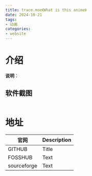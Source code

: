 ```yaml
---
title: trace.moe《What is this anime》
date: 2024-10-21
tags:
- 动画
categories:
- website
---
```


# 介绍

<!-- more -->
**说明**：

## 软件截图

![]()

# 地址
| 官网      | Description |
| ----------- | ----------- |
| GITHUB      | Title       |
| FOSSHUB     | Text        |
| sourceforge | Text        |
